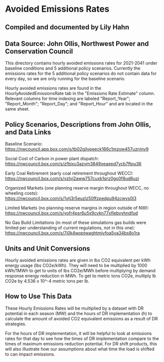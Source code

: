 # Avoided Emissions Rates
## Compiled and documented by Lily Hahn
## Data Source: John Ollis, Northwest Power and Conservation Council

This directory contains hourly avoided emissions rates for 2021-2041 under baseline conditions and 5 additional policy scenarios. Currently the emissions rates for the 5 additional policy scenarios do not contain data for every day, so we are only running for the baseline scenario. 

Hourly avoided emissions rates are found in the HourlyAvoidedEmissionsRate tab in the "Emissions Rate Estimate" column. Relevant columns for time indexing are labeled  "Report_Year"; "Report_Month"; "Report_Day"; and "Report_Hour" and are located in the same sheet.

## Policy Scenarios, Descriptions from John Ollis, and Data Links

Baseline Scenario: https://nwcouncil.app.box.com/s/tb02gilvpeeck166c1mzow457uzninv9

Social Cost of Carbon in power plant dispatch: https://nwcouncil.box.com/s/zfbixu3azvm3849oeaepd7ycb7ftpu36

Early Coal Retirement (early coal retirement throughout WECC): https://nwcouncil.box.com/s/vzlvj2aww757cuxb1qrz0go0f8ud6uzi

Organized Markets (one planning reserve margin throughout WECC, no wheeling costs): https://nwcouncil.box.com/s/1ytj3r5euzlz50ffzpedpu94zcwys0l3

Limited Markets (no planning reserve margins in region outside of NW): https://nwcouncil.box.com/s/yofr4psr6u5x9cvkn77xflebvyhndfud

No Gas Build Limitations (in most of these simulations gas builds were limited per understanding of current regulations, not in this one): https://nwcouncil.box.com/s/7i0k4woptwaghtmivfoa5va34bs8o1ra

## Units and Unit Conversions

Hourly avoided emissions rates are given in lbs CO2 equivalent per kWh energy usage (lbs CO2e/kWh). They will need to be multiplied by 1000 kWh/1MWh to get to units of lbs CO2e/MWh before multiplying by demand response energy reduction in MWh. To get to metric tons CO2e, multiply lb CO2e by 4.536 x 10^-4 metric tons per lb.

## How to Use This Data
These Hourly Emissions Rates will be multiplied by a dataset with DR potential in each season (MW) and the hours of DR implementation (h) to calculate the amount of avoided CO2 equivalent emissions as a result of DR strategies.

For the hours of DR implementation, it will be helpful to look at emissions rates for that day to see how the times of DR implementation compare to the times of maximum emissions reduction potential. For DR shift products, this will also illustrate how our assumptions about what time the load is shifted to can impact emissions.  

